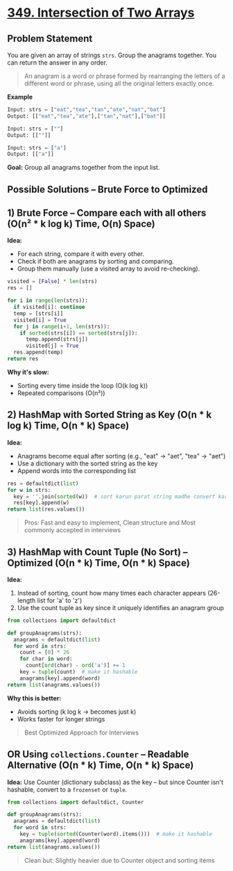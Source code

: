 # [349. Intersection of Two Arrays](https://leetcode.com/problems/intersection-of-two-arrays/description/)

## Problem Statement
You are given an array of strings `strs`. Group the anagrams together. You can return the answer in any order.
> An anagram is a word or phrase formed by rearranging the letters of a different word or phrase, using all the original letters exactly once.


**Example**
```python
Input: strs = ["eat","tea","tan","ate","nat","bat"]
Output: [["eat","tea","ate"],["tan","nat"],["bat"]]
```
```python
Input: strs = [""]
Output: [[""]]
```
```python
Input: strs = ["a"]
Output: [["a"]]
```

**Goal:** Group all anagrams together from the input list.

## Possible Solutions – Brute Force to Optimized
## 1) Brute Force – Compare each with all others (O(n² * k log k) Time, O(n) Space)
**Idea:** 
- For each string, compare it with every other.
- Check if both are anagrams by sorting and comparing.
- Group them manually (use a visited array to avoid re-checking).

```python
visited = [False] * len(strs)
res = []

for i in range(len(strs)):
  if visited[i]: continue
  temp = [strs[i]]
  visited[i] = True
  for j in range(i+1, len(strs)):
    if sorted(strs[i]) == sorted(strs[j]):
      temp.append(strs[j])
      visited[j] = True
  res.append(temp)
return res
```
**Why it's slow:**
- Sorting every time inside the loop (O(k log k))
- Repeated comparisons (O(n²))

## 2) HashMap with Sorted String as Key (O(n * k log k) Time, O(n * k) Space)
**Idea:** 
- Anagrams become equal after sorting (e.g., "eat" → "aet", "tea" → "aet")
- Use a dictionary with the sorted string as the key
- Append words into the corresponding list

```python
res = defaultdict(list)
for w in strs:
  key = ''.join(sorted(w))  # sort karun parat string madhe convert karat ahe
  res[key].append(w)
return list(res.values())
```
> Pros: Fast and easy to implement, Clean structure and Most commonly accepted in interviews

## 3) HashMap with Count Tuple (No Sort) – Optimized (O(n * k) Time, O(n * k) Space)
**Idea:**  
1. Instead of sorting, count how many times each character appears (26-length list for 'a' to 'z')
2. Use the count tuple as key since it uniquely identifies an anagram group

```python
from collections import defaultdict

def groupAnagrams(strs):
  anagrams = defaultdict(list)   
  for word in strs:
    count = [0] * 26
    for char in word:
      count[ord(char) - ord('a')] += 1
    key = tuple(count)  # make it hashable
    anagrams[key].append(word)
return list(anagrams.values())
```
**Why this is better:**
- Avoids sorting (k log k → becomes just k)
- Works faster for longer strings

> Best Optimized Approach for Interviews

## OR Using `collections.Counter` – Readable Alternative (O(n * k) Time, O(n * k) Space)
**Idea:** Use Counter (dictionary subclass) as the key – but since Counter isn't hashable, convert to a `frozenset` or `tuple`.

```python
from collections import defaultdict, Counter

def groupAnagrams(strs):
  anagrams = defaultdict(list)
  for word in strs:
    key = tuple(sorted(Counter(word).items()))  # make it hashable
    anagrams[key].append(word)       
return list(anagrams.values())
```
>  Clean but: Slightly heavier due to Counter object and sorting items
